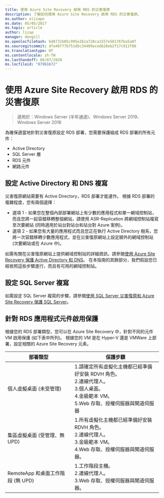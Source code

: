 ```yaml
---
title: 使用 Azure Site Recovery 啟用 RDS 的災害復原
description: 了解如何使用 Azure Site Recovery 啟用 RDS 的災害復原。
ms.author: elizapo
ms.date: 05/05/2017
ms.topic: article
author: lizap
manager: dongill
ms.openlocfilehash: bd8731b05c995e261a720ca1557e58176fba5a0f
ms.sourcegitcommit: dfa48f77b751dbc34409aced628eb2f17c912f08
ms.translationtype: HT
ms.contentlocale: zh-TW
ms.lasthandoff: 08/07/2020
ms.locfileid: "87961672"
---
```

# <a name="enable-disaster-recovery-of-rds-using-azure-site-recovery"></a>使用 Azure Site Recovery 啟用 RDS 的災害復原

>適用於：Windows Server (半年通道)、Windows Server 2019、Windows Server 2016

為確保適當地針對災害復原設定 RDS 部署，您需要保護組成 RDS 部署的所有元件：

- Active Directory
- SQL Server 層
- RDS 元件
- 網路元件

## <a name="configure-active-directory-and-dns-replication"></a>設定 Active Directory 和 DNS 複寫

災害復原網站需要有 Active Directory，RDS 部署才能運作。 根據 RDS 部署的複雜程度，您有兩個選擇：

- 選項 1 - 如果您在整個內部部署網站上有少數的應用程式和單一網域控制站，而且您將一起容錯移轉整個網站，請使用 ASR-Replication 將網域控制站複寫至次要網站 (同時適用於站台對站台和站台對 Azure 案例)。
- 選項 2 - 如果您有大量的應用程式而且您正在執行 Active Directory 樹系，您將一次容錯移轉少數應用程式，並在災害復原網站上設定額外的網域控制站 (次要網站或在 Azure 中)。

如需有關在災害復原網站上提供網域控制站的詳細資訊，請參閱[使用 Azure Site Recovery 保護 Active Directory 和 DNS](/azure/site-recovery/site-recovery-active-directory)。 在本指南的其餘部分，我們假設您已經依照這些步驟進行，而且有可用的網域控制站。

## <a name="set-up-sql-server-replication"></a>設定 SQL Server 複寫

如需設定 SQL Server 複寫的步驟，請參閱[使用 SQL Server 災害復原和 Azure Site Recovery 保護 SQL Server](/azure/site-recovery/site-recovery-sql)。

## <a name="enable-protection-for-the-rds-application-components"></a>針對 RDS 應用程式元件啟用保護

根據您的 RDS 部署類型，您可以在 Azure Site Recovery 中，針對不同的元件 VM 啟用保護 (如下表中所列)。 根據您的 VM 是在 Hyper-V 還是 VMWare 上部署，設定相關的 Azure Site Recovery 元素。


|               部署類型                |                                                                                                     保護步驟                                                                                                     |
|----------------------------------------------|--------------------------------------------------------------------------------------------------------------------------------------------------------------------------------------------------------------------------|
|     個人虛擬桌面 (未受管理)     | 1.請確定所有虛擬化主機都已經準備好安裝 RDVH 角色。    </br>2.連線代理人。  </br>3.個人桌面。 </br>4.金級範本 VM。 </br>5.Web 存取、授權伺服器與閘道伺服器 |
| 集區虛擬桌面 (受管理、無 UPD) |                    1.所有虛擬化主機都已經準備好安裝 RDVH 角色。  </br>2.連線代理人。  </br>3.金級範本 VM。 </br>4.Web 存取、授權伺服器與閘道伺服器。                    |
|   RemoteApp 和桌面工作階段 (無 UPD)   |                                                          1.工作階段主機。  </br>2.連線代理人。 </br>3.Web 存取、授權伺服器與閘道伺服器。                                                           |


